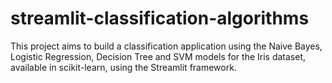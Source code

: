 # streamlit-classification-algorithms
This project aims to build a classification application using the Naive Bayes, Logistic Regression, Decision Tree and SVM models for the Iris dataset, available in scikit-learn, using the Streamlit framework.

